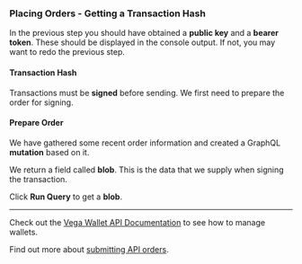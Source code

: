 ### Placing Orders - Getting a Transaction Hash

In the previous step you should have obtained a **public key** and a **bearer token**. These should be displayed in the console output. If not, you may want to redo the previous step.

#### Transaction Hash

Transactions must be **signed** before sending. We first need to prepare the order for signing.

#### Prepare Order 

We have gathered some recent order information and created a GraphQL **mutation** based on it.

We return a field called **blob**. This is the data that we supply when signing the transaction.

Click **Run Query** to get a **blob**.
___

Check out the <a href="https://docs.fairground.vega.xyz/docs/api-howtos/wallet/" target="_blank" rel="noreferrer">Vega Wallet API Documentation</a> to see how to manage wallets.

Find out more about <a href="https://docs.fairground.vega.xyz/docs/api-howtos/submit-order/" target="_blank">submitting API orders</a>.
